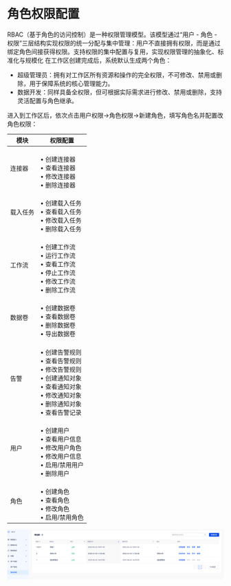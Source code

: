 # 角色权限配置

RBAC（基于角色的访问控制）是一种权限管理模型。该模型通过“用户 - 角色 - 权限”三层结构实现权限的统一分配与集中管理：用户不直接拥有权限，而是通过绑定角色间接获得权限。支持权限的集中配置与复用，实现权限管理的抽象化、标准化与规模化
在工作区创建完成后，系统默认生成两个角色：

- 超级管理员：拥有对工作区所有资源和操作的完全权限，不可修改、禁用或删除，用于保障系统的核心管理能力。
- 数据开发：同样具备全权限，但可根据实际需求进行修改、禁用或删除，支持灵活配置与角色继承。
  
进入到工作区后，依次点击用户权限->角色权限->新建角色，填写角色名并配置改角色权限：

| 模块     | 权限配置                      |
|---------|-----------------------------------|
| 连接器   | <br>• 创建连接器 <br>• 查看连接器 <br>• 修改连接器 <br>• 删除连接器  |
| 载入任务 | <br>• 创建载入任务 <br>• 查看载入任务 <br>• 修改载入任务 <br>• 删除载入任务|
| 工作流   | <br>• 创建工作流 <br>• 运行工作流 <br>• 查看工作流 <br>• 停止工作流 <br>• 修改工作流<br>• 删除工作流     |
| 数据卷   | <br>• 创建数据卷 <br>• 查看数据卷 <br>• 删除数据卷 <br>• 导出数据卷            |
| 告警     | <br>• 创建告警规则 <br>• 查看告警规则 <br>• 修改告警规则 <br>• 创建通知对象 <br>• 查看通知对象 <br>• 修改通知对象 <br>• 删除通知对象 <br>• 查看告警记录         |
| 用户   | <br>• 创建用户 <br>• 查看用户信息 <br>• 修改用户角色 <br>• 修改用户信息 <br>• 启用/禁用用户 <br>• 删除用户           |
| 角色   | <br>• 创建角色 <br>• 查看角色 <br>• 修改角色 <br>• 启用/禁用角色  |

![角色列表](../../Image/role1.png)